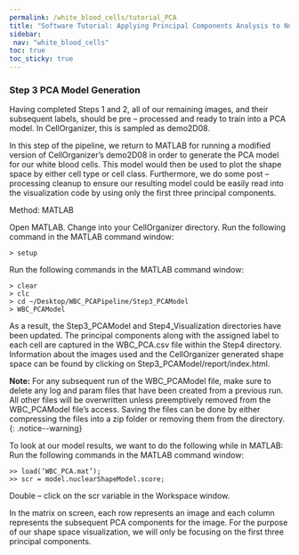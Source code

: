 ```yaml
---
permalink: /white_blood_cells/tutorial_PCA
title: "Software Tutorial: Applying Principal Components Analysis to Nuclear Image Boundaries"
sidebar:
 nav: "white_blood_cells"
toc: true
toc_sticky: true
---
```


### Step 3 PCA Model Generation

Having completed Steps 1 and 2, all of our remaining images, and their subsequent labels, should be pre – processed and ready to train into a PCA model. In CellOrganizer, this is sampled as demo2D08.  

In this step of the pipeline, we return to MATLAB for running a modified version of CellOrganizer’s demo2D08 in order to generate the PCA model for our white blood cells. This model would then be used to plot the shape space by either cell type or cell class. Furthermore, we do some post – processing cleanup to ensure our resulting model could be easily read into the visualization code by using only the first three principal components.

Method: MATLAB

Open MATLAB.
Change into your CellOrganizer directory.
Run the following command in the MATLAB command window:
~~~
> setup
~~~
Run the following commands in the MATLAB command window:
~~~
> clear
> clc
> cd ~/Desktop/WBC_PCAPipeline/Step3_PCAModel
> WBC_PCAModel
~~~

As a result, the Step3_PCAModel and Step4_Visualization directories have been updated. The principal components along with the assigned label to each cell are captured in the WBC_PCA.csv file within the Step4 directory. Information about the images used and the CellOrganizer generated shape space can be found by clicking on Step3_PCAModel/report/index.html.

**Note:** For any subsequent run of the WBC_PCAModel file, make sure to delete any log and param files that have been created from a previous run. All other files will be overwritten unless preemptively removed from the WBC_PCAModel file’s access. Saving the files can be done by either compressing the files into a zip folder or removing them from the directory.
{: .notice--warning}

To look at our model results, we want to do the following while in MATLAB:
Run the following commands in the MATLAB command window:
~~~
>> load(‘WBC_PCA.mat’);
>> scr = model.nuclearShapeModel.score;
~~~
Double – click on the scr variable in the Workspace window.

In the matrix on screen, each row represents an image and each column represents the subsequent PCA components for the image. For the purpose of our shape space visualization, we will only be focusing on the first three principal components.
